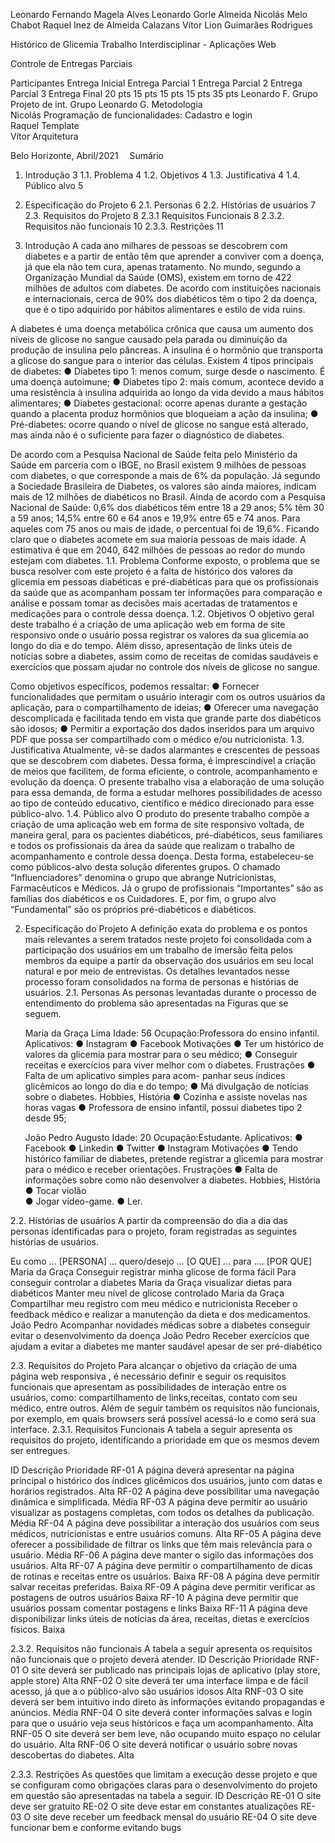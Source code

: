  

Leonardo Fernando Magela Alves
Leonardo Gorle Almeida
Nicolás Melo Chabot
Raquel Inez de Almeida Calazans
Vítor Lion Guimarães Rodrigues




Histórico de Glicemia
Trabalho Interdisciplinar - Aplicações Web


Controle de Entregas Parciais

Participantes	Entrega Inicial	Entrega
Parcial 1 	Entrega Parcial 2	Entrega Parcial 3	Entrega Final
	20 pts	15 pts	15 pts	15 pts	35 pts
Leonardo F.	Grupo	Projeto de int.			Grupo
Leonardo G.		Metodologia			
Nicolás		Programação de funcionalidades: Cadastro e login			
Raquel		Template			
Vítor		Arquitetura			



Belo Horizonte, Abril/2021 
Sumário
1. Introdução	3
      1.1. Problema	4
      1.2. Objetivos	4
      1.3. Justificativa	4
      1.4. Público alvo	5
2. Especificação do Projeto	6
2.1. Personas	6
2.2. Histórias de usuários	7
2.3. Requisitos do Projeto	8
2.3.1 Requisitos Funcionais	8
2.3.2. Requisitos não funcionais	10
2.3.3. Restrições	11















1.	Introdução
A cada ano milhares de pessoas se descobrem com diabetes e a partir de então têm que aprender a conviver com a doença, já que ela não tem cura, apenas tratamento. No mundo, segundo a Organização Mundial da Saúde (OMS), existem em torno de 422 milhões de adultos com diabetes. De acordo com instituições nacionais e internacionais, cerca de 90% dos diabéticos têm o tipo 2 da doença, que é o tipo adquirido por hábitos alimentares e estilo de vida ruins.

A diabetes é uma doença metabólica crônica que causa um aumento dos níveis de glicose no sangue causado pela parada ou diminuição da produção de insulina pelo pâncreas. A insulina é o hormônio que transporta a glicose do sangue para o interior das células. Existem 4 tipos principais de diabetes:
●	Diabetes tipo 1: menos comum, surge desde o nascimento. É uma doença autoimune;
●	Diabetes tipo 2: mais comum, acontece devido a uma resistência à insulina adquirida ao longo da vida devido a maus hábitos alimentares;
●	Diabetes gestacional: ocorre apenas durante a gestação quando a placenta produz hormônios que bloqueiam a ação da insulina;
●	Pré-diabetes: ocorre quando o nível de glicose no sangue está alterado, mas ainda não é o suficiente para fazer o diagnóstico de diabetes.

De acordo com a Pesquisa Nacional de Saúde feita pelo Ministério da Saúde em parceria com o IBGE, no Brasil existem 9 milhões de pessoas com diabetes, o que corresponde a mais de 6% da população. Já segundo a Sociedade Brasileira de Diabetes, os valores são ainda maiores, indicam mais de 12 milhões de diabéticos no Brasil. Ainda de acordo com a Pesquisa Nacional de Saúde: 0,6% dos diabéticos têm entre 18 a 29 anos; 5% têm 30 a 59 anos; 14,5% entre 60 e 64 anos e 19,9% entre 65 e 74 anos. Para aqueles com 75 anos ou mais de idade, o percentual foi de 19,6%. Ficando claro que o diabetes acomete em sua maioria pessoas de mais idade. A estimativa é que em 2040, 642 milhões de pessoas ao redor do mundo estejam com diabetes.
1.1. Problema
Conforme exposto, o problema que se busca resolver com este projeto é a falta de histórico dos valores da glicemia em pessoas diabéticas e pré-diabéticas para que os profissionais da saúde que as acompanham possam ter informações para comparação e análise e possam tomar as decisões mais acertadas de tratamentos e medicações para o controle dessa doença.
1.2. Objetivos
O objetivo geral deste trabalho é a criação de uma aplicação web em forma de site responsivo onde o usuário possa registrar os valores da sua glicemia ao longo do dia e do tempo. Além disso, apresentação de links úteis de notícias sobre a diabetes, assim como de receitas de comidas saudáveis e exercícios que possam ajudar no controle dos níveis de glicose no sangue.

Como objetivos específicos, podemos ressaltar:
●	Fornecer funcionalidades que permitam o usuário interagir com os outros usuários da aplicação, para o compartilhamento de ideias;
●	Oferecer uma navegação descomplicada e facilitada tendo em vista que grande parte dos diabéticos são idosos;
●	Permitir a exportação dos dados inseridos para um arquivo PDF que possa ser compartilhado com o médico e/ou nutricionista.
1.3. Justificativa
Atualmente, vê-se dados alarmantes e crescentes de pessoas que se descobrem com diabetes. Dessa forma, é imprescindível a criação de meios que facilitem, de forma eficiente, o controle, acompanhamento e evolução da doença. O presente trabalho visa a elaboração de uma solução para essa demanda, de forma a estudar melhores possibilidades de acesso ao tipo de conteúdo educativo, científico e médico direcionado para esse público-alvo. 
1.4. Público alvo
O produto do presente trabalho compõe a criação de uma aplicação web em forma de site responsivo voltada, de maneira geral, para os pacientes diabéticos, pré-diabéticos, seus familiares e todos os profissionais da área da saúde que realizam o trabalho de acompanhamento e controle dessa doença.
Desta forma, estabeleceu-se como públicos-alvo desta solução diferentes grupos. O chamado “Influenciadores” denomina o grupo que abrange Nutricionistas, Farmacêuticos e Médicos. Já o grupo de profissionais “Importantes” são as famílias dos diabéticos e os Cuidadores. E, por fim, o grupo alvo “Fundamental” são os próprios pré-diabéticos e diabéticos.












2. Especificação do Projeto
A definição exata do problema e os pontos mais relevantes a serem tratados neste projeto foi consolidada com a participação dos usuários em um trabalho de imersão feita pelos membros da equipe a partir da observação dos usuários em seu local natural e por meio de entrevistas. Os detalhes levantados nesse processo foram consolidados na forma de personas e histórias de usuários.
2.1. Personas
As personas levantadas durante o processo de entendimento do problema são apresentadas na Figuras que se seguem.

 	Maria da Graça Lima
	Idade: 56
Ocupação:Professora do ensino infantil.	Aplicativos:
●	Instagram
●	Facebook
Motivações
●	Ter um histórico de valores da glicemia para mostrar para o seu médico;
●	Conseguir receitas e exercícios para viver melhor com o diabetes.	Frustrações
●	Falta de um aplicativo simples para acom- panhar seus índices glicêmicos ao longo do dia e do tempo;
●	Má divulgação de notícias sobre o diabetes.	Hobbies, História
●	Cozinha e assiste novelas nas horas vagas
●	Professora de ensino infantil, possui diabetes tipo 2 desde 95;


 	João Pedro Augusto
	Idade: 20
Ocupação:Estudante. 	Aplicativos:
●	Facebook
●	Linkedin
●	Twitter
●	Instagram
Motivações
●	Tendo histórico familiar de diabetes, pretende registrar a glicemia para mostrar para o médico e receber orientações.	Frustrações
●	Falta de informações sobre como não desenvolver a diabetes.
	Hobbies, História
●	Tocar violão	
●	Jogar vídeo-game.
●	Ler.

2.2. Histórias de usuários
A partir da compreensão do dia a dia das personas identificadas para o projeto, foram registradas as seguintes histórias de usuários.

Eu como …  [PERSONA]	… quero/desejo … 
[O QUE]	… para ....
[POR QUE]
Maria da Graça	Conseguir registrar minha glicose de forma fácil	Para conseguir controlar a diabetes
Maria da Graça	visualizar dietas para diabéticos	Manter meu nível de glicose controlado
Maria da Graça	Compartilhar meu registro com meu médico e nutricionista	Receber o feedback médico e realizar a manutenção da dieta e dos medicamentos. 
João Pedro	Acompanhar novidades médicas sobre a diabetes	conseguir evitar o desenvolvimento da doença
João Pedro	Receber exercícios que ajudam a evitar a diabetes	me manter saudável apesar de ser pré-diabético

2.3. Requisitos do Projeto
Para alcançar o objetivo  da criação de uma página web responsiva , é necessário definir e seguir os requisitos funcionais que apresentam as possibilidades de interação entre os usuários, como: compartilhamento de links,receitas, contato com seu médico, entre outros. Além de seguir também os requisitos não funcionais, por exemplo, em quais browsers será possível acessá-lo e como será sua interface. 
2.3.1. Requisitos Funcionais
A tabela a seguir apresenta os requisitos do projeto, identificando a prioridade em que os mesmos devem ser entregues.

ID	Descrição	Prioridade
RF-01	A página deverá apresentar na página principal o histórico dos índices glicêmicos dos usuários, junto com datas e horários registrados.	Alta
RF-02	A página deve possibilitar uma navegação dinâmica e simplificada. 	Média
RF-03	A página deve permitir ao usuário visualizar as postagens completas, com todos os detalhes da publicação.	Média
RF-04	A página deve possibilitar a interação dos  usuários com seus médicos, nutricionistas e entre usuários comuns.	Alta
RF-05	A página deve oferecer a possibilidade de filtrar os links que têm mais relevância para o usuário.	Média
RF-06	A página deve manter o sigilo das informações dos usuários.	Alta
RF-07	A página deve permitir o compartilhamento de dicas de rotinas e receitas entre os usuários.	Baixa
RF-08	A página deve permitir salvar receitas preferidas.	Baixa
RF-09	A página deve permitir verificar as postagens de outros usuários	Baixa
RF-10	A página deve permitir que usuários possam comentar postagens e links	Baixa
RF-11	A página deve disponibilizar links úteis de notícias da área, receitas, dietas e exercícios físicos.	Baixa







2.3.2. Requisitos não funcionais
A tabela a seguir apresenta os requisitos não funcionais que o projeto deverá atender.
ID	Descrição	Prioridade
RNF-01	O site deverá ser publicado nas principais lojas de aplicativo (play store, apple store)	Alta
RNF-02	O site deverá ter uma interface limpa e de fácil acesso, já que a o público-alvo são usuários idosos	Alta
RNF-03	O site deverá ser bem intuitivo indo direto às informações evitando propagandas e anúncios.	Média
RNF-04	O site deverá conter informações salvas e login para que o usuário veja seus históricos e faça um acompanhamento.	Alta
RNF-05	O site deverá ser bem leve, não ocupando muito espaço no celular do usuário.	Alta
RNF-06	O site deverá notificar o usuário sobre novas descobertas do diabetes.  	Alta





2.3.3. Restrições 
As questões que limitam a execução desse projeto e que se configuram como obrigações claras para o desenvolvimento do projeto em questão são apresentadas na tabela a seguir.
ID	Descrição
RE-01	O site deve ser gratuito
RE-02	O site deve estar em constantes atualizações
RE-03	O site deve receber um feedback mensal do usuário
RE-04	O  site deve funcionar bem e conforme evitando bugs
